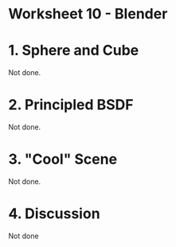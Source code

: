 # Worksheet 10 - Blender

# 1. Sphere and Cube

Not done.

# 2. Principled BSDF

Not done.

# 3. "Cool" Scene

Not done.

# 4. Discussion

Not done